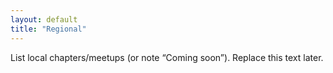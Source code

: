 ```yaml
---
layout: default
title: "Regional"
---
```


List local chapters/meetups (or note “Coming soon”). Replace this text later.
